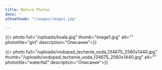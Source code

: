 ```yaml
---
title: Nature Photos
date: ''
albumthumb: "/images/image1.jpg"

---
```

{{< photo full="/uploads/koala.jpg" thumb="image1.jpg" alt="" phototitle="girl" description="Описание">}}

{{< photo full="/uploads/vodopad_techenie_voda_134675_2560x1440.jpg" thumb="/uploads/vodopad_techenie_voda_134675_2560x1440.jpg" alt="" phototitle="waterfall" description="Описание">}}